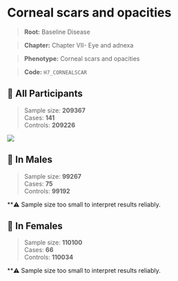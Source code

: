# Corneal scars and opacities

> **Root:** Baseline Disease  

> **Chapter:** Chapter VII- Eye and adnexa  

> **Phenotype:** Corneal scars and opacities  

> **Code:** `H7_CORNEALSCAR`

## 🧪 All Participants  
> Sample size: **209367**  
> Cases: **141**  
> Controls: **209226**
<img src="/Disease/Figures/ALL/Incidence/H7_CORNEALSCAR.png"/>
<CsvTable src="/Disease_Data/ALL/Incidence/COX_H7_CORNEALSCAR.csv" label="🔍 View full results" />

## 👨 In Males  
> Sample size: **99267**  
> Cases: **75**  
> Controls: **99192**

**⚠️ Sample size too small to interpret results reliably.


## 👩 In Females  
> Sample size: **110100**  
> Cases: **66**  
> Controls: **110034**

**⚠️ Sample size too small to interpret results reliably.

